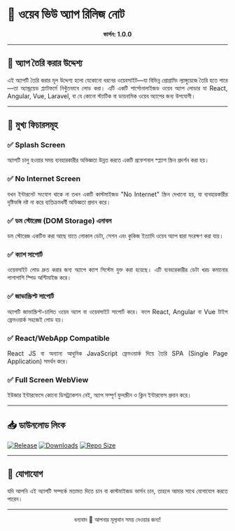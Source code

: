 # 📱 **ওয়েব ভিউ অ্যাপ রিলিজ নোট**  
<p align="center"><strong>ভার্সন: 1.0.0</strong></p>  

---

## 🎯 **অ্যাপ তৈরি করার উদ্দেশ্য**
<p align="justify">
এই অ্যাপটি তৈরি করার মূল উদ্দেশ্য হলো যেকোনো ধরনের ওয়েবসাইট—যা বিভিন্ন প্রোগ্রামিং ল্যাঙ্গুয়েজে তৈরি হতে পারে—তা অ্যান্ড্রয়েড প্ল্যাটফর্মে নিখুঁতভাবে লোড করা। এটি একটি পার্সোনালাইজড ওয়েব অ্যাপ লোডার যা React, Angular, Vue, Laravel, বা যে কোনো স্ট্যাটিক বা ডায়নামিক ওয়েব অ্যাপের জন্য উপযোগী।
</p>

---

## 🚀 **মুখ্য ফিচারসমূহ**

### ✅ **Splash Screen**
<p align="justify">
অ্যাপটি চালু হওয়ার সময় ব্যবহারকারীর অভিজ্ঞতা উন্নত করতে একটি প্রফেশনাল স্প্ল্যাশ স্ক্রিন প্রদর্শন করা হয়।
</p>

### ✅ **No Internet Screen**
<p align="justify">
যখন ইন্টারনেট সংযোগ থাকে না তখন একটি কাস্টমাইজড "No Internet" স্ক্রিন দেখানো হয়, যা ব্যবহারকারীর দৃষ্টিভঙ্গি নষ্ট না করে ব্যতিক্রমধর্মী অভিজ্ঞতা প্রদান করে।
</p>

### ✅ **ডম স্টোরেজ (DOM Storage) এনাবল**
<p align="justify">
ডম স্টোরেজ একটিভ করা আছে যাতে লোকাল ডেটা, সেশন এবং কুকিজ ইত্যাদি ওয়েব অ্যাপ দ্বারা সংরক্ষণ করা যায়।
</p>

### ✅ **ক্যাশ সাপোর্ট**
<p align="justify">
ওয়েবসাইট লোড দ্রুত করার জন্য অ্যাপে ক্যাশ সিস্টেম যুক্ত করা হয়েছে। এটি ব্যবহারকারীর ডেটা খরচ কমানোর পাশাপাশি স্পিড অপ্টিমাইজ করে।
</p>

### ✅ **জাভাস্ক্রিপ্ট সাপোর্ট**
<p align="justify">
অ্যাপটি জাভাস্ক্রিপ্ট-চালিত ওয়েব অ্যাপ বা ওয়েবসাইট সাপোর্ট করে। ফলে React, Angular বা Vue টাইপ ফ্রেমওয়ার্ক সহজেই লোড হয়।
</p>

### ✅ **React/WebApp Compatible**
<p align="justify">
React JS বা অন্যান্য আধুনিক JavaScript ফ্রেমওয়ার্ক দিয়ে তৈরি SPA (Single Page Application) সমর্থন করে।
</p>

### ✅ **Full Screen WebView**
<p align="justify">
ইউজার ইন্টারফেসে কোনো ডিসট্র্যাকশন নেই, অ্যাপ সম্পূর্ণ ফুলস্ক্রীন ও ক্লিন ইন্টারফেস প্রদান করে।
</p>

---

## 📥 **ডাউনলোড লিংক**

[![Release](https://img.shields.io/github/v/release/MSI‑Sirajul/WebView‑Profile.svg?style=for-the-badge)](https://github.com/MSI-Sirajul/WebView-Profile/releases/)
[![Downloads](https://img.shields.io/github/downloads/MSI‑Sirajul/WebView‑Profile/latest/total.svg?style=for-the-badge)](https://github.com/MSI-Sirajul/WebView-Profile/releases/download/WebView/Profile_release.apk)
[![Repo Size](https://img.shields.io/github/repo-size/MSI‑Sirajul/WebView‑Profile.svg?style=for-the-badge)](https://github.com/MSI-Sirajul/WebView-Profile/)

---

## 🤝 **যোগাযোগ**
<p align="justify">
যদি আপনি এই অ্যাপটি সম্পর্কে মতামত দিতে চান বা কাস্টমাইজড ভার্সন চান, তাহলে আমার সাথে যোগাযোগ করতে পারেন।
</p>

---

<p align="center">ধন্যবাদ 💙 আপনার মূল্যবান সময় দেওয়ার জন্য!</p>
